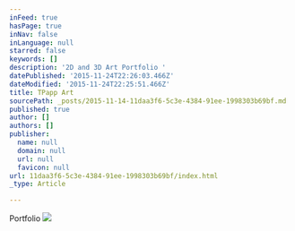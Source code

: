 ```yaml
---
inFeed: true
hasPage: true
inNav: false
inLanguage: null
starred: false
keywords: []
description: '2D and 3D Art Portfolio '
datePublished: '2015-11-24T22:26:03.466Z'
dateModified: '2015-11-24T22:25:51.466Z'
title: TPapp Art
sourcePath: _posts/2015-11-14-11daa3f6-5c3e-4384-91ee-1998303b69bf.md
published: true
author: []
authors: []
publisher:
  name: null
  domain: null
  url: null
  favicon: null
url: 11daa3f6-5c3e-4384-91ee-1998303b69bf/index.html
_type: Article

---
```

Portfolio
![](https://the-grid-user-content.s3-us-west-2.amazonaws.com/dda383c9-752e-4210-b4f7-93259afa8c23.png)